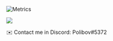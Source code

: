 ![Metrics](https://metrics.lecoq.io/SantiagoVA?template=classic&base.activity=0&base.community=0&base.metadata=0&languages=1&isocalendar=1&lines=1&isocalendar.duration=half-year&languages.ignored=html%2C%20css%2C%20ejs%2C%20svelte&languages.limit=8&languages.colors=github&languages.threshold=0%25&config.timezone=America%2FBogota)

![](https://hit.yhype.me/github/profile?user_id=69735181)

✉️ Contact me in Discord: Polibov#5372
